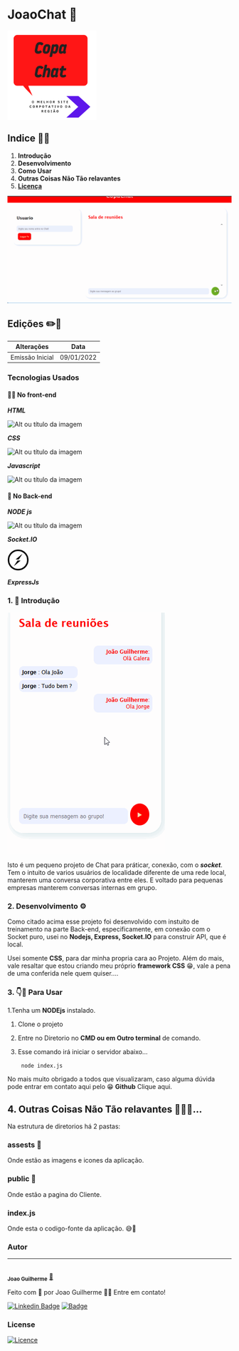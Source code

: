 # JoaoChat 💬

<img align="center" width="200px" src="./assets/logoCopaChat.png"/>


## Indice 👨‍💻
1. **Introdução**
1. **Desenvolvimento**
1. **Como Usar**
1. **Outras Coisas Não Tão relavantes**
1. [**Licença**](#License)

<img src="./assets/CopaChatGif.gif"/>

## Edições ✏️📑

Alterações   | Data
:---------: | :------:
Emissão Inicial | 09/01/2022

### Tecnologias Usados
#### 🧑‍💻 No front-end
**_HTML_**

![Alt ou título da imagem](https://img.icons8.com/color/48/000000/html-5--v1.png)

**_CSS_**

![Alt ou título da imagem](https://img.icons8.com/color/48/000000/css3.png)

**_Javascript_**


![Alt ou título da imagem](https://img.icons8.com/color/48/000000/javascript--v1.png)

#### 👥 No Back-end
**_NODE js_**

![Alt ou título da imagem](https://img.icons8.com/fluency/48/000000/node-js.png)

**_Socket.IO_**

<img width="48px" src="./assets/Socket-io.png"/>

**_ExpressJs_**



### 1. 🚪 Introdução
<img src="./assets/CopaChatGifTel.gif"/>

Isto é um pequeno projeto de Chat para práticar, conexão, com o ***socket***. Tem o intuito de varios usuários
de localidade diferente de uma rede local, manterem uma conversa corporativa entre eles. E voltado para 
pequenas empresas manterem conversas internas em grupo.

### 2. Desenvolvimento ⚙️

Como citado acima esse projeto foi desenvolvido com instuito 
de treinamento na parte Back-end, especificamente, em conexão com o Socket puro, usei no **Nodejs, Express, Socket.IO**
para construir API, que é local. 

Usei somente **CSS**, para dar minha propria cara ao Projeto. Além do mais, vale resaltar que estou criando
meu próprio **framework CSS**  😁, vale a pena de uma conferida nele quem quiser....
### 3. 👇🤘 Para Usar
1.Tenha um **NODEjs** instalado.
1. Clone o projeto 
1. Entre no Diretorio no **CMD ou em Outro terminal** de comando.
1. Esse comando irá iniciar o servidor abaixo...


        node index.js


No mais muito obrigado a todos que visualizaram, caso alguma dúvida pode entrar em contato aqui pelo 😁 **Github** Clique aqui.



## 4. Outras Coisas Não Tão relavantes 📁😅🤪...

Na estrutura de diretorios há 2 pastas:

### assests 📁
Onde estão as imagens e icones da aplicação.
### public 📁
Onde estão a pagina do Cliente.
### index.js
Onde esta o codigo-fonte da aplicação. 😅🤗


### Autor
---
 <img style="border-radius: 50%;" src="https://avatars.githubusercontent.com/u/80895578?v=4" width="100px;" alt=""/>
 <br />
 <sub><b>Joao Guilherme</b></sub></a> <a href="https://github.com/JoaoG23/">🚀</a>


Feito com 🤭 por Joao Guilherme 👋🏽 Entre em contato!

[![Linkedin Badge](https://img.shields.io/badge/-Joao-blue?style=flat-square&logo=Linkedin&logoColor=white&link=https://www.linkedin.com/in/jaoo/)](https://www.linkedin.com/in/joaog123/) 
[![Badge](https://img.shields.io/badge/-joaoguilherme94@live.com-c80?style=flat-square&logo=Microsoft&logoColor=white&link=mailto:joaoguilherme94@live.com)](mailto:joaoguilherme94@live.com)


### **License**

[![Licence](https://img.shields.io/github/license/Ileriayo/markdown-badges?style=for-the-badge)](./LICENSE)
